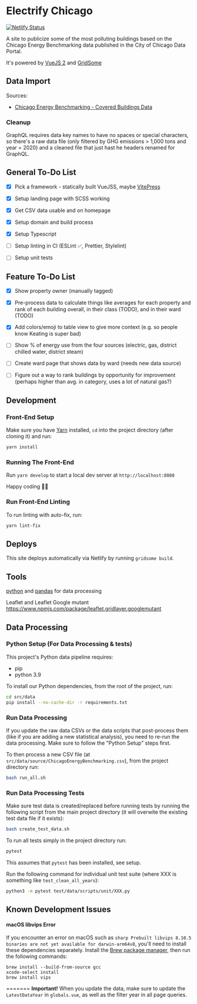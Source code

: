 # Electrify Chicago

[![Netlify Status](https://api.netlify.com/api/v1/badges/d777babe-6135-45a1-99dd-6377999b6127/deploy-status)](https://app.netlify.com/sites/radiant-cucurucho-d09bae/deploys)

A site to publicize some of the most polluting buildings based on the Chicago Energy Benchmarking data published in the City of Chicago Data Portal.

It's powered by [VueJS 2](https://v2.vuejs.org/) and [GridSome](https://gridsome.org/)

## Data Import

Sources:

- [Chicago Energy Benchmarking - Covered Buildings Data](https://data.cityofchicago.org/Environment-Sustainable-Development/Chicago-Energy-Benchmarking-Covered-Buildings/g5i5-yz37)

### Cleanup

GraphQL requires data key names to have no spaces or special characters, so there's a raw data file (only filtered by GHG emissions > 1,000 tons and year = 2020) and a cleaned file that just hast he headers renamed for GraphQL.

## General To-Do List

- [x] Pick a framework - statically built VueJSS, maybe [VitePress](https://vitepress.dev/guide/getting-started)
- [x] Setup landing page with SCSS working
- [x] Get CSV data usable and on homepage
- [x] Setup domain and build process
- [x] Setup Typescript
- [ ] Setup linting in CI (ESLint ✅️, Prettier, Stylelint)
- [ ] Setup unit tests


## Feature To-Do List

- [x] Show property owner (manually tagged)
- [x] Pre-process data to calculate things like averages for each property and rank of each building overall, in their class (TODO), and in their ward (TODO)
- [x] Add colors/emoji to table view to give more context (e.g. so people know Keating is super bad)
- [ ] Show % of energy use from the four sources (electric, gas, district chilled water, district steam)
- [ ] Create ward page that shows data by ward (needs new data source)
- [ ] Figure out a way to rank buildings by opportunity for improvement (perhaps higher than avg. in category, uses a lot of natural gas?)


## Development

### Front-End Setup

Make sure you have [Yarn](https://yarnpkg.com/) installed, `cd` into the project directory (after cloning it) and run:

```bash
yarn install
```

### Running The Front-End

Run `yarn develop` to start a local dev server at `http://localhost:8080`

Happy coding 🎉🙌

### Run Front-End Linting

To run linting with auto-fix, run:

```bash
yarn lint-fix
```

## Deploys

This site deploys automatically via Netlify by running `gridsome build`.


## Tools

[python](https://www.python.org/) and [pandas](https://pandas.pydata.org/)
for data processing

Leaflet and Leaflet Google mutant https://www.npmjs.com/package/leaflet.gridlayer.googlemutant


## Data Processing

### Python Setup (For Data Processing & tests)

This project's Python data pipeline requires:

- pip
- python 3.9

To install our Python dependencies, from the root of the project, run:

```bash
cd src/data
pip install --no-cache-dir -r requirements.txt
```

### Run Data Processing

If you update the raw data CSVs or the data scripts that post-process them (like if you are adding
a new statistical analysis), you need to re-run the data processing. Make sure to follow the "Python
Setup" steps first.

To then process a new CSV file (at `src/data/source/ChicagoEnergyBenchmarking.csv`), from the project
directory run:

```bash
bash run_all.sh
```

### Run Data Processing Tests

Make sure test data is created/replaced before running tests by running the following script from
the main project directory (it will overwite the existing test data file if it exists):

```bash
bash create_test_data.sh
```

To run all tests simply in the project directory run:

```bash
pytest
```

This assumes that `pytest` has been installed, see setup.

Run the following command for individual unit test suite (where XXX is something like
`test_clean_all_years`):

```bash
python3 -m pytest test/data/scripts/unit/XXX.py
```


## Known Development Issues

#### macOS libvips Error

If you encounter an error on macOS such as `sharp Prebuilt libvips 8.10.5 binaries are not yet available for darwin-arm64v8`, you'll need to install these dependencies separately. Install the [Brew package manager](https://brew.sh/), then run the following commands:

```
brew install --build-from-source gcc
xcode-select install
brew install vips
```
=======
**Important!** When you update the data, make sure to update the `LatestDataYear` in
`globals.vue`, as well as the filter year in all page queries.
